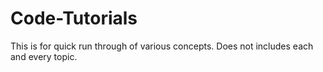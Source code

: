 # Code-Tutorials
This is for quick run through of various concepts.
Does not includes each and every topic.
